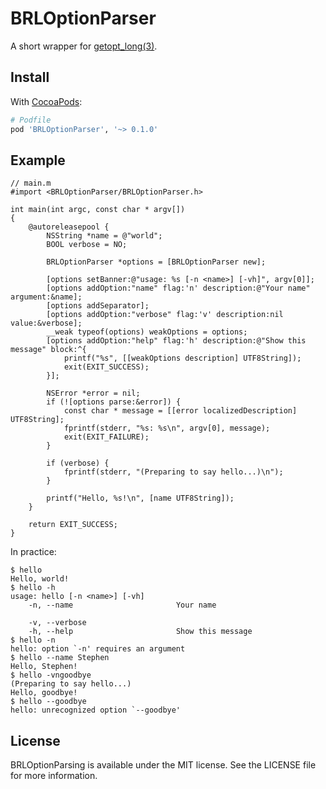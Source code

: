 # BRLOptionParser

A short wrapper for [getopt_long(3)][1].

[1]: https://developer.apple.com/library/mac/documentation/Darwin/Reference/ManPages/man3/getopt_long.3.html

## Install

With [CocoaPods][2]:

``` rb
# Podfile
pod 'BRLOptionParser', '~> 0.1.0'
```

[2]: http://cocoapods.org

## Example

``` objc
// main.m
#import <BRLOptionParser/BRLOptionParser.h>

int main(int argc, const char * argv[])
{
    @autoreleasepool {
        NSString *name = @"world";
        BOOL verbose = NO;

        BRLOptionParser *options = [BRLOptionParser new];

        [options setBanner:@"usage: %s [-n <name>] [-vh]", argv[0]];
        [options addOption:"name" flag:'n' description:@"Your name" argument:&name];
        [options addSeparator];
        [options addOption:"verbose" flag:'v' description:nil value:&verbose];
        __weak typeof(options) weakOptions = options;
        [options addOption:"help" flag:'h' description:@"Show this message" block:^{
            printf("%s", [[weakOptions description] UTF8String]);
            exit(EXIT_SUCCESS);
        }];

        NSError *error = nil;
        if (![options parse:&error]) {
            const char * message = [[error localizedDescription] UTF8String];
            fprintf(stderr, "%s: %s\n", argv[0], message);
            exit(EXIT_FAILURE);
        }

        if (verbose) {
            fprintf(stderr, "(Preparing to say hello...)\n");
        }

        printf("Hello, %s!\n", [name UTF8String]);
    }

    return EXIT_SUCCESS;
}
```

In practice:

```
$ hello
Hello, world!
$ hello -h
usage: hello [-n <name>] [-vh]
    -n, --name                       Your name

    -v, --verbose
    -h, --help                       Show this message
$ hello -n
hello: option `-n' requires an argument
$ hello --name Stephen
Hello, Stephen!
$ hello -vngoodbye
(Preparing to say hello...)
Hello, goodbye!
$ hello --goodbye
hello: unrecognized option `--goodbye'
```

## License

BRLOptionParsing is available under the MIT license. See the LICENSE
file for more information.

